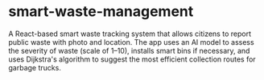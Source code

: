 # smart-waste-management
A React-based smart waste tracking system that allows citizens to report public waste with photo and location. The app uses an AI model to assess the severity of waste (scale of 1–10), installs smart bins if necessary, and uses Dijkstra's algorithm to suggest the most efficient collection routes for garbage trucks.
